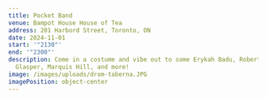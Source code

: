 ```yaml
---
title: Pocket Band
venue: Bampot House House of Tea
address: 201 Harbord Street, Toronto, ON
date: 2024-11-01
start: '"2130"'
end: '"2300"'
description: C﻿ome in a costume and vibe out to some Erykah Badu, Robert
  Glasper, Marquis Hill, and more!
image: /images/uploads/drom-taberna.JPG
imagePosition: object-center
---
```

